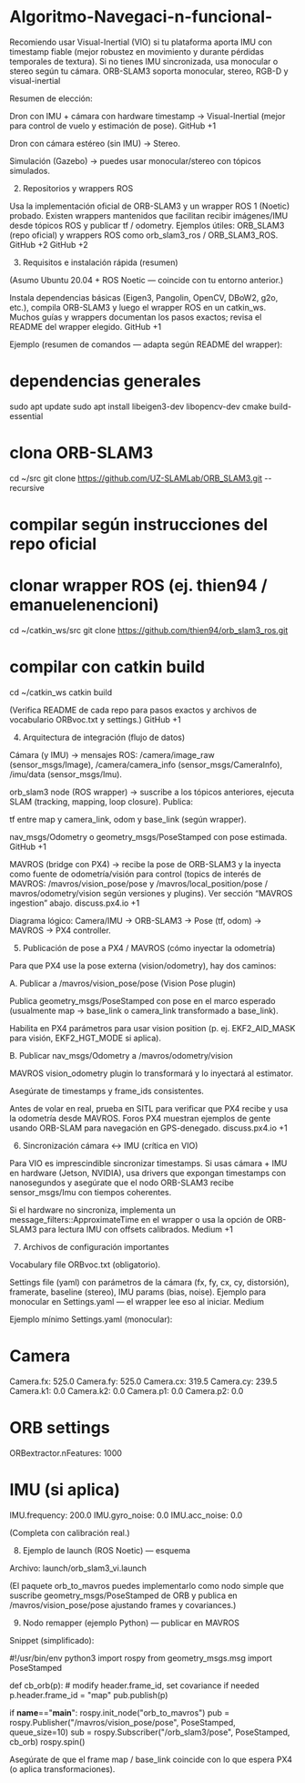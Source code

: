 # Algoritmo-Navegaci-n-funcional-
Recomiendo usar Visual-Inertial (VIO) si tu plataforma aporta IMU con timestamp fiable (mejor robustez en movimiento y durante pérdidas temporales de textura). Si no tienes IMU sincronizada, usa monocular o stereo según tu cámara. ORB-SLAM3 soporta monocular, stereo, RGB-D y visual-inertial

Resumen de elección:

Dron con IMU + cámara con hardware timestamp → Visual-Inertial (mejor para control de vuelo y estimación de pose). 
GitHub
+1

Dron con cámara estéreo (sin IMU) → Stereo.

Simulación (Gazebo) → puedes usar monocular/stereo con tópicos simulados.

2) Repositorios y wrappers ROS

Usa la implementación oficial de ORB-SLAM3 y un wrapper ROS 1 (Noetic) probado. Existen wrappers mantenidos que facilitan recibir imágenes/IMU desde tópicos ROS y publicar tf / odometry. Ejemplos útiles: ORB_SLAM3 (repo oficial) y wrappers ROS como orb_slam3_ros / ORB_SLAM3_ROS. 
GitHub
+2
GitHub
+2

3) Requisitos e instalación rápida (resumen)

(Asumo Ubuntu 20.04 + ROS Noetic — coincide con tu entorno anterior.)

Instala dependencias básicas (Eigen3, Pangolin, OpenCV, DBoW2, g2o, etc.), compila ORB-SLAM3 y luego el wrapper ROS en un catkin_ws. Muchos guías y wrappers documentan los pasos exactos; revisa el README del wrapper elegido. 
GitHub
+1

Ejemplo (resumen de comandos — adapta según README del wrapper):

# dependencias generales
sudo apt update
sudo apt install libeigen3-dev libopencv-dev cmake build-essential

# clona ORB-SLAM3
cd ~/src
git clone https://github.com/UZ-SLAMLab/ORB_SLAM3.git --recursive
# compilar según instrucciones del repo oficial

# clonar wrapper ROS (ej. thien94 / emanuelenencioni)
cd ~/catkin_ws/src
git clone https://github.com/thien94/orb_slam3_ros.git
# compilar con catkin build
cd ~/catkin_ws
catkin build


(Verifica README de cada repo para pasos exactos y archivos de vocabulario ORBvoc.txt y settings.) 
GitHub
+1

4) Arquitectura de integración (flujo de datos)

Cámara (y IMU) → mensajes ROS: /camera/image_raw (sensor_msgs/Image), /camera/camera_info (sensor_msgs/CameraInfo), /imu/data (sensor_msgs/Imu).

orb_slam3 node (ROS wrapper) → suscribe a los tópicos anteriores, ejecuta SLAM (tracking, mapping, loop closure). Publica:

tf entre map y camera_link, odom y base_link (según wrapper).

nav_msgs/Odometry o geometry_msgs/PoseStamped con pose estimada. 
GitHub
+1

MAVROS (bridge con PX4) → recibe la pose de ORB-SLAM3 y la inyecta como fuente de odometría/visión para control (topics de interés de MAVROS: /mavros/vision_pose/pose y /mavros/local_position/pose / mavros/odometry/vision según versiones y plugins). Ver sección “MAVROS ingestion” abajo. 
discuss.px4.io
+1

Diagrama lógico: Camera/IMU → ORB-SLAM3 → Pose (tf, odom) → MAVROS → PX4 controller.

5) Publicación de pose a PX4 / MAVROS (cómo inyectar la odometría)

Para que PX4 use la pose externa (vision/odometry), hay dos caminos:

A. Publicar a /mavros/vision_pose/pose (Vision Pose plugin)

Publica geometry_msgs/PoseStamped con pose en el marco esperado (usualmente map → base_link o camera_link transformado a base_link).

Habilita en PX4 parámetros para usar vision position (p. ej. EKF2_AID_MASK para visión, EKF2_HGT_MODE si aplica).

B. Publicar nav_msgs/Odometry a /mavros/odometry/vision

MAVROS vision_odometry plugin lo transformará y lo inyectará al estimator.

Asegúrate de timestamps y frame_ids consistentes.

Antes de volar en real, prueba en SITL para verificar que PX4 recibe y usa la odometría desde MAVROS. Foros PX4 muestran ejemplos de gente usando ORB-SLAM para navegación en GPS-denegado. 
discuss.px4.io
+1

6) Sincronización cámara ↔ IMU (crítica en VIO)

Para VIO es imprescindible sincronizar timestamps. Si usas cámara + IMU en hardware (Jetson, NVIDIA), usa drivers que expongan timestamps con nanosegundos y asegúrate que el nodo ORB-SLAM3 recibe sensor_msgs/Imu con tiempos coherentes.

Si el hardware no sincroniza, implementa un message_filters::ApproximateTime en el wrapper o usa la opción de ORB-SLAM3 para lectura IMU con offsets calibrados. 
Medium
+1

7) Archivos de configuración importantes

Vocabulary file ORBvoc.txt (obligatorio).

Settings file (yaml) con parámetros de la cámara (fx, fy, cx, cy, distorsión), framerate, baseline (stereo), IMU params (bias, noise). Ejemplo para monocular en Settings.yaml — el wrapper lee eso al iniciar. 
Medium

Ejemplo mínimo Settings.yaml (monocular):

# Camera
Camera.fx: 525.0
Camera.fy: 525.0
Camera.cx: 319.5
Camera.cy: 239.5
Camera.k1: 0.0
Camera.k2: 0.0
Camera.p1: 0.0
Camera.p2: 0.0

# ORB settings
ORBextractor.nFeatures: 1000

# IMU (si aplica)
IMU.frequency: 200.0
IMU.gyro_noise: 0.0
IMU.acc_noise: 0.0


(Completa con calibración real.)

8) Ejemplo de launch (ROS Noetic) — esquema

Archivo: launch/orb_slam3_vi.launch

<launch>
  <!-- camera driver -->
  <node pkg="usb_cam" type="usb_cam_node" name="usb_cam" output="screen">
    <param name="camera_frame_id" value="camera_link" />
  </node>

  <!-- imu driver -->
  <node pkg="your_imu_pkg" type="imu_node" name="imu" />

  <!-- ORB-SLAM3 node (Visual-Inertial) -->
  <node pkg="ORB_SLAM3" type="ORB_SLAM3" name="ORB_SLAM3_VI" output="screen" args="PATH_TO_VOCABULARY PATH_TO_SETTINGS_FILE VI" >
    <remap from="/camera/image_raw" to="/camera/image_raw"/>
    <remap from="/camera/camera_info" to="/camera/camera_info"/>
    <remap from="/imu/data" to="/imu/data"/>
  </node>

  <!-- bridge to MAVROS: a simple node that remaps ORB pose -> /mavros/vision_pose/pose -->
  <node pkg="orb_to_mavros" type="orb_to_mavros_node" name="orb_to_mavros"/>
</launch>


(El paquete orb_to_mavros puedes implementarlo como nodo simple que suscribe geometry_msgs/PoseStamped de ORB y publica en /mavros/vision_pose/pose ajustando frames y covariances.)

9) Nodo remapper (ejemplo Python) — publicar en MAVROS

Snippet (simplificado):

#!/usr/bin/env python3
import rospy
from geometry_msgs.msg import PoseStamped

def cb_orb(p):
    # modify header.frame_id, set covariance if needed
    p.header.frame_id = "map"
    pub.publish(p)

if __name__=="__main__":
    rospy.init_node("orb_to_mavros")
    pub = rospy.Publisher("/mavros/vision_pose/pose", PoseStamped, queue_size=10)
    sub = rospy.Subscriber("/orb_slam3/pose", PoseStamped, cb_orb)
    rospy.spin()


Asegúrate de que el frame map / base_link coincide con lo que espera PX4 (o aplica transformaciones).
